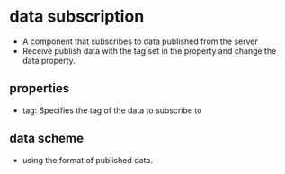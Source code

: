 # data subscription

- A component that subscribes to data published from the server
- Receive publish data with the tag set in the property and change the data property.

## properties
   - tag: Specifies the tag of the data to subscribe to

## data scheme
   - using the format of published data.